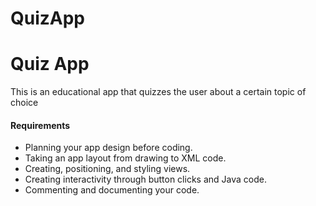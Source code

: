 # QuizApp
<h1>Quiz App</h1>
<p>This is an educational app that quizzes the user about a certain topic of choice</p>
<h4>Requirements</h4>
<ul>
<li>Planning your app design before coding.</li>
<li>Taking an app layout from drawing to XML code.</li>
<li>Creating, positioning, and styling views.</li>
<li>Creating interactivity through button clicks and Java code.</li>
<li>Commenting and documenting your code.</li>
</ul>
